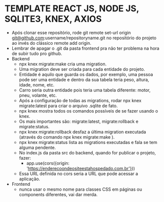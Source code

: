 # TEMPLATE REACT JS, NODE JS, SQLITE3, KNEX, AXIOS
* Após clonar esse repositório, rode git remote set-url origin git@github.com:username/repositoryname.git no repositório do projeto ao invés do clássico remote add origin.
* Lembrar de apagar o .git da pasta frontend pra não ter problema na hora de subir tudo pro github.
* Backend
   * npx knex migrate:make <nome da migration> cria uma migration.
   * Uma migration deve ser criada para cada entidade do projeto.
   * Entidade é aquilo que guarda os dados, por exemplo, uma pessoa pode ser uma entidade e dentro da sua tabela teria peso, altura, idade, nome, etc.
   * Carro seria outra entidade pois teria uma tabela diferente: motor, pneu, volante, etc.
   * Após a configuração de todas as migrations, rodar npx knex migrate:latest para criar o arquivo .sqlite de fato.
   * npx knex mostra todos os comandos possíveis de se fazer usando o knex.
   * Os mais importantes são: migrate:latest, migrate:rollback e migrate:status.
   * npx knex migrate:rollback desfaz a última migration executada (através do comando npx knex migrate:make <nome da migration>).
   * npx knex migrate:status lista as migrations executadas e fala se tem alguma pendente.
   * No index.js da pasta src do backend, quando for publicar o projeto, fazer:
      * app.use(cors({origin: 'https://enderecoondeositeestahospedado.com.br'}))
   * Essa URL definida no cors seria a URL que pode acessar a aplicação.
* Frontend
   * nunca usar o mesmo nome para classes CSS em páginas ou components diferentes, vai dar merda.
